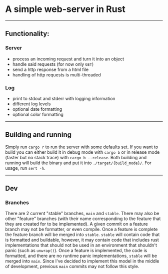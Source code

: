 # A simple web-server in Rust

---

## Functionality:
### Server
- process an incoming request and turn it into an object
- handle said requests (for now only `GET`)
- send a http response from a html file
- handling of http requests is multi-threaded

### Log
- print to stdout and stderr with logging information
- different log levels 
- optional date formatting
- optional color formatting

---
## Building and running

Simply run `cargo r` to run the server with some defaults set. If you want to build you can either build it in debug mode with `cargo b` or in release mode (faster but no stack trace) with `cargo b --release`. Both building and running will build the binary and put it into `./target/{build_mode}/`. For usage, run `sert -h`.

---
## Dev
### Branches
There are 2 current "stable" branches, `main` and `stable`. There may also be other "feature" branches (with their name corresponding to the feature that they are created for to be implemented). A given commit on a feature branch may not be formatter, or even compile. Once a feature is complete the feature branch will be merged into `stable`. `stable` will contain code that is formatted and buildable, however, it may contain code that includes rust implementations that should not be used in an environment that shouldn't panic (such as `unwrap()`). Once a feature is implemented, the code is formatted, and there are no runtime panic implementations, `stable` will be merged into `main`. Since I've decided to implement this model in the middle of development, previous `main` commits may not follow this style.
